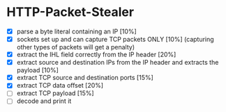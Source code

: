 # HTTP-Packet-Stealer
- [x] parse a byte literal containing an IP [10%]
- [x] sockets set up and can capture TCP packets ONLY [10%] (capturing other types of packets will get a penalty)
- [x] extract the IHL field correctly from the IP header [20%]
- [x] extract source and destination IPs from the IP header and extracts the payload [10%]
- [x] extract TCP source and destination ports [15%]
- [x] extract TCP data offset [20%]
- [ ] extract TCP payload [15%]
- [ ] decode and print it 
